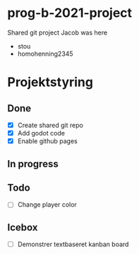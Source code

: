 # prog-b-2021-project
Shared git project 
   Jacob was here

- stou
- homohenning2345


# Projektstyring

## Done
- [x] Create shared git repo
- [x] Add godot code
- [x] Enable github pages

## In progress

## Todo
- [ ] Change player color

## Icebox
- [ ] Demonstrer textbaseret kanban board
